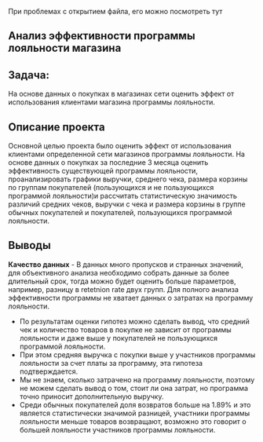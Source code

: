 
При проблемах с открытием файла, его можно посмотреть тут

## Анализ эффективности программы лояльности магазина

## Задача:
На основе данных о покупках в магазинах сети оценить эффект от использования клиентами магазина программы лояльности.


## Описание проекта

Основной целью проекта было оценить эффект от использования клиентами определенной сети магазинов программы лояльности. На основе данных о покупках за последние 3 месяца оценить эффективность существующей программы лояльности, проанализировать графики выручки, среднего чека, размера корзины по группам покупателей (пользующихся и не пользующихся программой лояльности)и рассчитать статистическую значимость различий средних чеков, выручки с чека и размера корзины в группе обычных покупателей и покупателей, пользующихся программой лояльности.

## Выводы 

**Качество данных** - В данных много пропусков и странных значений,  для объективного анализа необходимо собрать данные за более длительный срок, тогда можно будет оценить больше параметров, например, разницу в retetnion rate двух групп. Для полного анализа эффективности программы не хватает данных о затратах на программу лояльности.

- По результатам оценки гипотез можно сделать вывод, что средний чек и количество товаров в покупке не зависит от программы лояльности и даже выше у покупателей не пользующихся программой лояльности.
- При этом средняя выручка с покупки выше у участников программы лояльности за счет платы за программу, эта гипотеза подтверждается.
- Мы не знаем, сколько затрачено на программу лояльности, поэтому не можем сделать вывод о том, стоит ли она затрат, но программа точно приносит дополнительную выручку.
 - Среди обычных покупателей доля возвратов больше на 1.89% и это является статистически значимой разницей, участники программы лояльности меньше товаров возвращают, возможно это говорит о большей лояльности участников программы лояльности.
